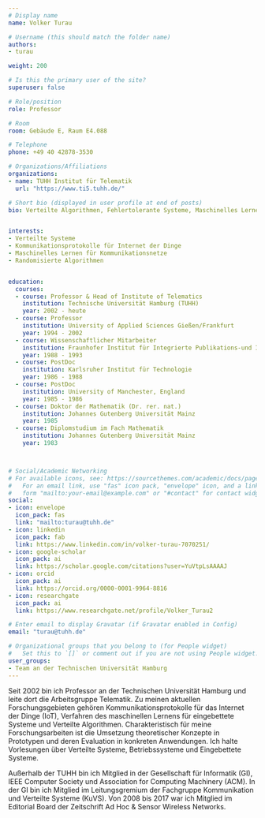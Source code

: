 ```yaml
---
# Display name
name: Volker Turau

# Username (this should match the folder name)
authors:
- turau

weight: 200

# Is this the primary user of the site?
superuser: false

# Role/position
role: Professor

# Room
room: Gebäude E, Raum E4.088

# Telephone
phone: +49 40 42878-3530

# Organizations/Affiliations
organizations:
- name: TUHH Institut für Telematik
  url: "https://www.ti5.tuhh.de/"

# Short bio (displayed in user profile at end of posts)
bio: Verteilte Algorithmen, Fehlertolerante Systeme, Maschinelles Lernen für Kommunikationsnetze


interests:
- Verteilte Systeme
- Kommunikationsprotokolle für Internet der Dinge
- Maschinelles Lernen für Kommunikationsnetze
- Randomisierte Algorithmen


education:
  courses:
  - course: Professor & Head of Institute of Telematics 
    institution: Technische Universität Hamburg (TUHH)
    year: 2002 - heute
  - course: Professor
    institution: University of Applied Sciences Gießen/Frankfurt
    year: 1994 - 2002
  - course: Wissenschaftlicher Mitarbeiter
    institution: Fraunhofer Institut für Integrierte Publikations-und Informationssysteme 
    year: 1988 - 1993
  - course: PostDoc 
    institution: Karlsruher Institut für Technologie
    year: 1986 - 1988
  - course: PostDoc 
    institution: University of Manchester, England
    year: 1985 - 1986
  - course: Doktor der Mathematik (Dr. rer. nat.)
    institution: Johannes Gutenberg Universität Mainz
    year: 1985
  - course: Diplomstudium im Fach Mathematik 
    institution: Johannes Gutenberg Universität Mainz
    year: 1983 



# Social/Academic Networking
# For available icons, see: https://sourcethemes.com/academic/docs/page-builder/#icons
#   For an email link, use "fas" icon pack, "envelope" icon, and a link in the
#   form "mailto:your-email@example.com" or "#contact" for contact widget.
social:
- icon: envelope
  icon_pack: fas
  link: "mailto:turau@tuhh.de"
- icon: linkedin
  icon_pack: fab
  link: https://www.linkedin.com/in/volker-turau-7070251/
- icon: google-scholar
  icon_pack: ai
  link: https://scholar.google.com/citations?user=YuVtpLsAAAAJ
- icon: orcid
  icon_pack: ai
  link: https://orcid.org/0000-0001-9964-8816
- icon: researchgate
  icon_pack: ai
  link: https://www.researchgate.net/profile/Volker_Turau2

# Enter email to display Gravatar (if Gravatar enabled in Config)
email: "turau@tuhh.de"

# Organizational groups that you belong to (for People widget)
#   Set this to `[]` or comment out if you are not using People widget.
user_groups:
- Team an der Technischen Universität Hamburg
---
```


Seit 2002 bin ich Professor an der Technischen Universität Hamburg und leite dort die Arbeitsgruppe Telematik. Zu meinen aktuellen Forschungsgebieten gehören Kommunikationsprotokolle für das Internet der Dinge (IoT), Verfahren des maschinellen Lernens für eingebettete Systeme und Verteilte Algorithmen. Charakteristisch für meine Forschungsarbeiten ist die Umsetzung theoretischer Konzepte in Prototypen und deren Evaluation in konkreten Anwendungen. Ich halte Vorlesungen über Verteilte Systeme, Betriebssysteme und Eingebettete Systeme.

Außerhalb der TUHH bin ich Mitglied in der Gesellschaft für Informatik (GI), IEEE Computer Society und Association for Computing Machinery (ACM). In der GI bin ich Mitglied im Leitungsgremium der Fachgruppe Kommunikation und Verteilte Systeme (KuVS). Von 2008 bis 2017 war ich Mitglied im Editorial Board der Zeitschrift Ad Hoc & Sensor Wireless Networks.



